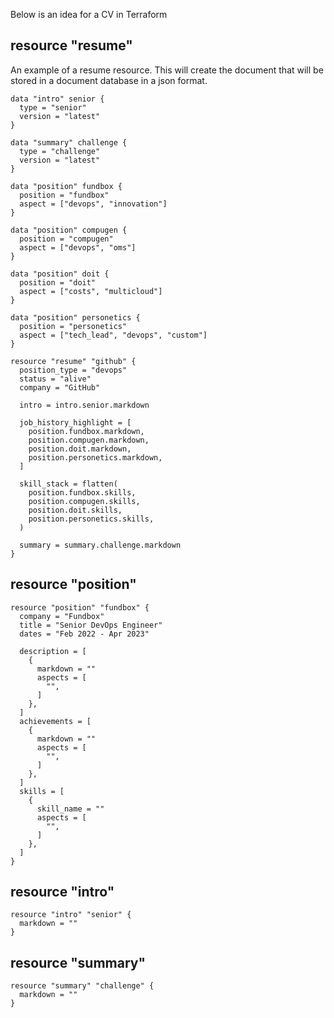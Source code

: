 Below is an idea for a CV in Terraform

## resource "resume"
An example of a resume resource. This will create the document that will be stored in a document database in a json format.
```
data "intro" senior {
  type = "senior"
  version = "latest"
}

data "summary" challenge {
  type = "challenge"
  version = "latest"
}

data "position" fundbox {
  position = "fundbox"
  aspect = ["devops", "innovation"]
}

data "position" compugen {
  position = "compugen"
  aspect = ["devops", "oms"]
}

data "position" doit {
  position = "doit"
  aspect = ["costs", "multicloud"]
}

data "position" personetics {
  position = "personetics"
  aspect = ["tech_lead", "devops", "custom"]
}

resource "resume" "github" {
  position_type = "devops"
  status = "alive"
  company = "GitHub"
  
  intro = intro.senior.markdown

  job_history_highlight = [
    position.fundbox.markdown,
    position.compugen.markdown,
    position.doit.markdown,
    position.personetics.markdown,
  ]

  skill_stack = flatten(
    position.fundbox.skills,
    position.compugen.skills,
    position.doit.skills,
    position.personetics.skills,
  )

  summary = summary.challenge.markdown
}
```

## resource "position"
```
resource "position" "fundbox" {
  company = "Fundbox"
  title = "Senior DevOps Engineer"
  dates = "Feb 2022 - Apr 2023"

  description = [
    {
      markdown = ""
      aspects = [
        "",
      ]
    },
  ]
  achievements = [
    {
      markdown = ""
      aspects = [
        "",
      ]
    },
  ]
  skills = [
    {
      skill_name = ""
      aspects = [
        "",
      ]
    },
  ]
}
```

## resource "intro"
```
resource "intro" "senior" {
  markdown = ""
}
```

## resource "summary"
```
resource "summary" "challenge" {
  markdown = ""
}
```
